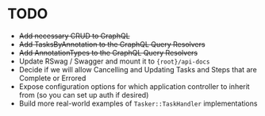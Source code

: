 # TODO

* ~~Add necessary CRUD to GraphQL~~
* ~~Add TasksByAnnotation to the GraphQL Query Resolvers~~
* ~~Add AnnotationTypes to the GraphQL Query Resolvers~~
* Update RSwag / Swagger and mount it to `{root}/api-docs`
* Decide if we will allow Cancelling and Updating Tasks and Steps that are Complete or Errored
* Expose configuration options for which application controller to inherit from (so you can set up auth if desired)
* Build more real-world examples of `Tasker::TaskHandler` implementations
